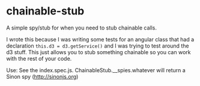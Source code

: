 # chainable-stub

A simple spy/stub for when you need to stub chainable calls.

I wrote this because I was writing some tests for an angular class that had a declaration `this.d3 = d3.getService()` and I was trying to test around the d3 stuff.  This just allows you to stub something chainable so you can work with the rest of your code.

Use: See the index.spec.js. ChainableStub.__spies.whatever will return a Sinon spy (http://sinonjs.org)
